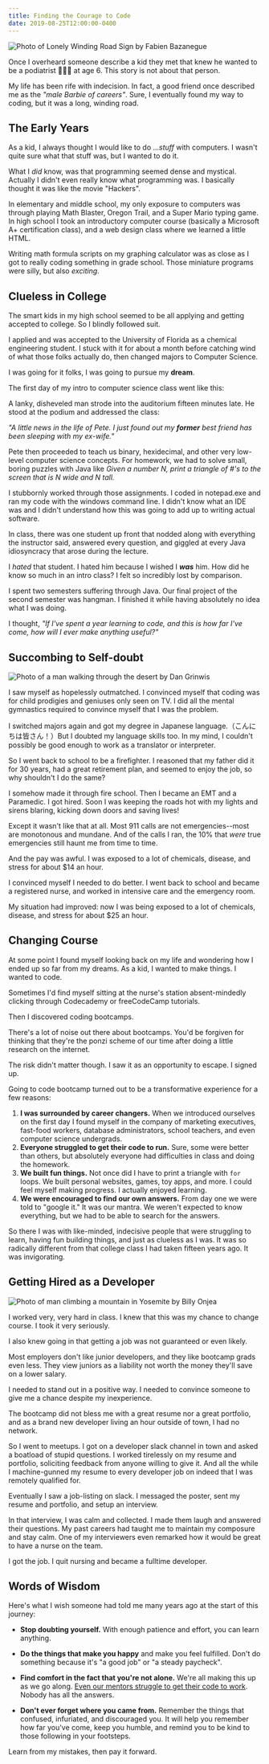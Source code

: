 ```yaml
---
title: Finding the Courage to Code
date: 2019-08-25T12:00:00-0400
---
```


![Photo of Lonely Winding Road Sign by Fabien Bazanegue](./roadsign.jpg)

Once I overheard someone describe a kid they met that knew he wanted to be a podiatrist 👣👨‍⚕️ at age 6. This story is not about that person.

My life has been rife with indecision. In fact, a good friend once described me as the _"male Barbie of careers"_. Sure, I eventually found my way to coding, but it was a long, winding road.

## The Early Years

As a kid, I always thought I would like to do ..._stuff_ with computers. I wasn't quite sure what that stuff was, but I wanted to do it.

What I _did_ know, was that programming seemed dense and mystical. Actually I didn't even really know what programming was. I basically thought it was like the movie "Hackers".

In elementary and middle school, my only exposure to computers was through playing Math Blaster, Oregon Trail, and a Super Mario typing game. In high school I took an introductory computer course (basically a Microsoft A+ certification class), and a web design class where we learned a little HTML.

Writing math formula scripts on my graphing calculator was as close as I got to really coding something in grade school. Those miniature programs were silly, but also _exciting_.

## Clueless in College

The smart kids in my high school seemed to be all applying and getting accepted to college. So I blindly followed suit.

I applied and was accepted to the University of Florida as a chemical engineering student. I stuck with it for about a month before catching wind of what those folks actually do, then changed majors to Computer Science.

I was going for it folks, I was going to pursue my **dream**.

The first day of my intro to computer science class went like this:

A lanky, disheveled man strode into the auditorium fifteen minutes late. He stood at the podium and addressed the class:

_"A little news in the life of Pete. I just found out my_ ***former*** _best friend has been sleeping with my ex-wife."_

Pete then proceeded to teach us binary, hexidecimal, and other very low-level computer science concepts. For homework, we had to solve small, boring puzzles with Java like _Given a number N, print a triangle of #'s to the screen that is N wide and N tall._

I stubbornly worked through those assignments. I coded in notepad.exe and ran my code with the windows command line. I didn't know what an IDE was and I didn't understand how this was going to add up to writing actual software.

In class, there was one student up front that nodded along with everything the instructor said, answered every question, and giggled at every Java idiosyncracy that arose during the lecture.

I _hated_ that student. I hated him because I wished I ***was*** him. How did he know so much in an intro class? I felt so incredibly lost by comparison.

I spent two semesters suffering through Java. Our final project of the second semester was hangman. I finished it while having absolutely no idea what I was doing.

I thought, _"If I've spent a year learning to code, and this is how far I've come, how will I ever make anything useful?"_

## Succombing to Self-doubt

![Photo of a man walking through the desert by Dan Grinwis](./desert.jpg)

I saw myself as hopelessly outmatched. I convinced myself that coding was for child prodigies and geniuses only seen on TV. I did all the mental gymnastics required to convince myself that I was the problem.

I switched majors again and got my degree in Japanese language.（こんにちは皆さん！）But I doubted my language skills too. In my mind, I couldn't possibly be good enough to work as a translator or interpreter.

So I went back to school to be a firefighter. I reasoned that my father did it for 30 years, had a great retirement plan, and seemed to enjoy the job, so why shouldn't I do the same?

I somehow made it through fire school. Then I became an EMT and a Paramedic. I got hired. Soon I was keeping the roads hot with my lights and sirens blaring, kicking down doors and saving lives!

Except it wasn't like that at all. Most 911 calls are not emergencies--most are monotonous and mundane. And of the calls I ran, the 10% that _were_ true emergencies still haunt me from time to time.

And the pay was awful. I was exposed to a lot of chemicals, disease, and stress for about $14 an hour.

I convinced myself I needed to do better. I went back to school and became a registered nurse, and worked in intensive care and the emergency room.

My situation had improved: now I was being exposed to a lot of chemicals, disease, and stress for about $25 an hour.

## Changing Course

At some point I found myself looking back on my life and wondering how I ended up so far from my dreams. As a kid, I wanted to make things. I wanted to code.

Sometimes I'd find myself sitting at the nurse's station absent-mindedly clicking through Codecademy or freeCodeCamp tutorials.

Then I discovered coding bootcamps.

There's a lot of noise out there about bootcamps. You'd be forgiven for thinking that they're the ponzi scheme of our time after doing a little research on the internet.

The risk didn't matter though. I saw it as an opportunity to escape. I signed up.

Going to code bootcamp turned out to be a transformative experience for a few reasons:

1. **I was surrounded by career changers.** When we introduced ourselves on the first day I found myself in the company of marketing executives, fast-food workers, database administrators, school teachers, and even computer science undergrads.
1. **Everyone struggled to get their code to run.** Sure, some were better than others, but absolutely everyone had difficulties in class and doing the homework.
1. **We built fun things.** Not once did I have to print a triangle with `for` loops. We built personal websites, games, toy apps, and more. I could feel myself making progress. I actually enjoyed learning.
1. **We were encouraged to find our own answers.** From day one we were told to "google it." It was our mantra. We weren't expected to know everything, but we had to be able to search for the answers.

So there I was with like-minded, indecisive people that were struggling to learn, having fun building things, and just as clueless as I was. It was so radically different from that college class I had taken fifteen years ago. It was invigorating.

## Getting Hired as a Developer

![Photo of man climbing a mountain in Yosemite by Billy Onjea](./climbing.jpg)

I worked very, very hard in class. I knew that this was my chance to change course. I took it very seriously.

I also knew going in that getting a job was not guaranteed or even likely.

Most employers don't like junior developers, and they like bootcamp grads even less. They view juniors as a liability not worth the money they'll save on a lower salary.

I needed to stand out in a positive way. I needed to convince someone to give me a chance despite my inexperience.

The bootcamp did not bless me with a great resume nor a great portfolio, and as a brand new developer living an hour outside of town, I had no network.

So I went to meetups. I got on a developer slack channel in town and asked a boatload of stupid questions. I worked tirelessly on my resume and portfolio, soliciting feedback from anyone willing to give it. And all the while I machine-gunned my resume to every developer job on indeed that I was remotely qualified for.

Eventually I saw a job-listing on slack. I messaged the poster, sent my resume and portfolio, and setup an interview.

In that interview, I was calm and collected. I made them laugh and answered their questions. My past careers had taught me to maintain my composure and stay calm. One of my interviewers even remarked how it would be great to have a nurse on the team.

I got the job. I quit nursing and became a fulltime developer.

## Words of Wisdom

Here's what I wish someone had told me many years ago at the start of this journey:

* **Stop doubting yourself.** With enough patience and effort, you can learn anything.

* **Do the things that make you happy** and make you feel fulfilled. Don't do something because it's "a good job" or "a steady paycheck".

* **Find comfort in the fact that you're not alone.** We're all making this up as we go along. [Even our mentors struggle to get their code to work](https://twitter.com/getify/status/972495616600293381). Nobody has all the answers.

* **Don't ever forget where you came from.** Remember the things that confused, infuriated, and discouraged you. It will help you remember how far you've come, keep you humble, and remind you to be kind to those following in your footsteps.

Learn from my mistakes, then pay it forward.